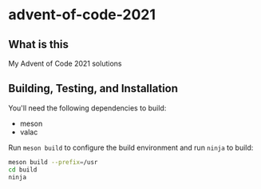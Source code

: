 # advent-of-code-2021

## What is this

My Advent of Code 2021 solutions

## Building, Testing, and Installation

You'll need the following dependencies to build:
* meson
* valac

Run `meson build` to configure the build environment and run `ninja` to build:

```Bash
meson build --prefix=/usr
cd build
ninja
```

